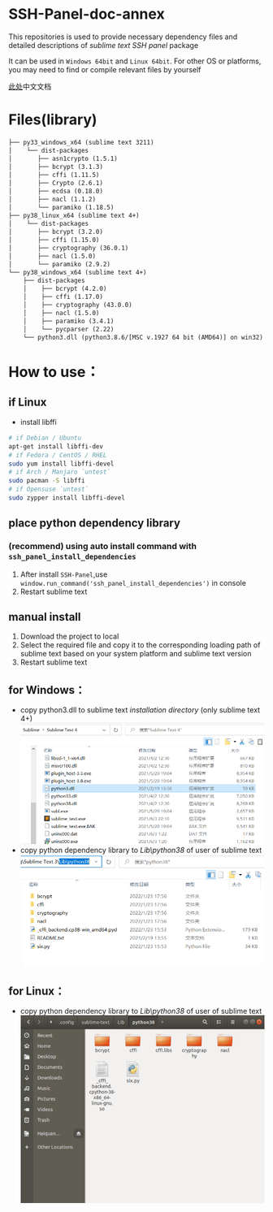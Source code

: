 SSH-Panel-doc-annex
=====================

This repositories is used to provide necessary dependency files and detailed descriptions of *sublime text SSH panel* package

It can be used in `Windows 64bit` and `Linux 64bit`. For other OS or platforms, you may need to find or compile relevant files by yourself

[此处](https://github.com/Haiquan-27/SSH-Panel-doc-annex/blob/main/README-CN.md)中文文档

# Files(library)
```
├── py33_windows_x64 (sublime text 3211)
│	 └── dist-packages
│		├── asn1crypto (1.5.1)
│		├── bcrypt (3.1.3)
│		├── cffi (1.11.5)
│		├── Crypto (2.6.1)
│		├── ecdsa (0.18.0)
│		├── nacl (1.1.2)
│		└── paramiko (1.18.5)
├── py38_linux_x64 (sublime text 4+)
│	 └── dist-packages
│		├── bcrypt (3.2.0)
│		├── cffi (1.15.0)
│		├── cryptography (36.0.1)
│		├── nacl (1.5.0)
│		└── paramiko (2.9.2)
└── py38_windows_x64 (sublime text 4+)
	├── dist-packages
	│	 ├── bcrypt (4.2.0)
	│	 ├── cffi (1.17.0)
	│	 ├── cryptography (43.0.0)
	│	 ├── nacl (1.5.0)
	│	 ├── paramiko (3.4.1)
	│	 └── pycparser (2.22)
	└── python3.dll (python3.8.6/[MSC v.1927 64 bit (AMD64)] on win32)
```

# How to use：

## if Linux
* install libffi
```bash
# if Debian / Ubuntu
apt-get install libffi-dev
# if Fedora / CentOS / RHEL
sudo yum install libffi-devel
# if Arch / Manjaro `untest`
sudo pacman -S libffi
# if Opensuse `untest`
sudo zypper install libffi-devel
```

## place python dependency library

### (recommend) using auto install command with `ssh_panel_install_dependencies`
1. After install `SSH-Panel`,use `window.run_command('ssh_panel_install_dependencies')` in console
2. Restart sublime text

## manual install
1. Download the project to local
2. Select the required file and copy it to the corresponding loading path of sublime text based on your system platform and sublime text version
3. Restart sublime text

## for Windows：
* copy python3.dll to sublime text *installation directory* (only sublime text 4+)
![Screenshot](https://raw.githubusercontent.com/Haiquan-27/SSH-Panel-doc-annex/main/dependent_dll.png)
* copy python dependency library to *Lib\python38* of user of sublime text
![Screenshot](https://github.com/Haiquan-27/SSH-Panel-doc-annex/blob/main/dependent_win.png?raw=true)

## for Linux：
* copy python dependency library to *Lib\python38* of user of sublime text
![Screenshot](https://github.com/Haiquan-27/SSH-Panel-doc-annex/blob/main/dependent_ubuntu.png?raw=true)
